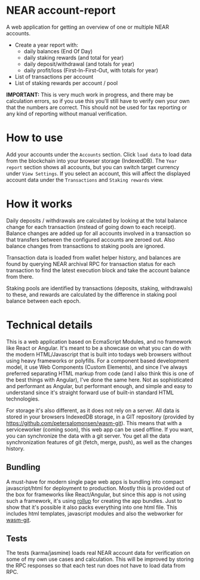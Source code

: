 NEAR account-report
===================

A web application for getting an overview of one or multiple NEAR accounts.

- Create a year report with:
  - daily balances (End Of Day)
  - daily staking rewards (and total for year)
  - daily deposit/withdrawal (and totals for year)
  - daily profit/loss (First-In-First-Out, with totals for year)
- List of transactions per account
- List of staking rewards per account / pool

**IMPORTANT:** This is very much work in progress, and there may be calculation errors, so if you use this you'll still have to verify own your own that the numbers are correct. This should not be used for tax reporting or any kind of reporting without manual verification.

# How to use

Add your accounts under the `Accounts` section. Click `load data` to load data from the blockchain into your browser storage (IndexedDB). The `Year report` section shows all accounts, but you can switch target currency under `View Settings`. If you select an account, this will affect the displayed account data under the `Transactions` and `Staking rewards` view.

# How it works

Daily deposits / withdrawals are calculated by looking at the total balance change for each transaction (instead of going down to each receipt). Balance changes are added up for all accounts involved in a transaction so that transfers between the configured accounts are zeroed out. Also balance changes from transactions to staking pools are ignored.

Transaction data is loaded from wallet helper history, and balances are found by querying NEAR archival RPC for transaction status for each transaction to find the latest execution block and take the account balance from there.

Staking pools are identified by transactions (deposits, staking, withdrawals) to these, and rewards are calculated by the difference in staking pool balance between each epoch.

# Technical details

This is a web application based on EcmaScript Modules, and no framework like React or Angular. It's meant to be a showcase on what you can do with the modern HTML/Javascript that is built into todays web browsers without using heavy frameworks or polyfills. For a component based development model, it use Web Components (Custom Elements), and since I've always preferred separating HTML markup from code (and I also think this is one of the best things with Angular), I've done the same here. Not as sophisticated and performant as Angular, but performant enough, and simple and easy to understand since it's straight forward use of built-in standard HTML technologies.

For storage it's also different, as it does not rely on a server. All data is stored in your browsers IndexedDB storage, in a GIT repository (provided by https://github.com/petersalomonsen/wasm-git). This means that with a serviceworker (coming soon), this web app can be used offline. If you want, you can synchronize the data with a git server. You get all the data synchronization features of git (fetch, merge, push), as well as the changes history.

## Bundling

A must-have for modern single page web apps is bundling into compact javascript/html for deployment to production. Mostly this is provided out of the box for frameworks like React/Angular, but since this app is not using such a framework, it's using [rollup](rollup.config.js) for creating the app bundles. Just to show that it's possible it also packs everything into one html file. This includes html templates, javascript modules and also the webworker for [wasm-git](public_html/storage/wasmgitworker.js).

## Tests

The tests (karma/jasmine) loads real NEAR account data for verification on some of my own use cases and calculation. This will be improved by storing the RPC responses so that each test run does not have to load data from RPC.


